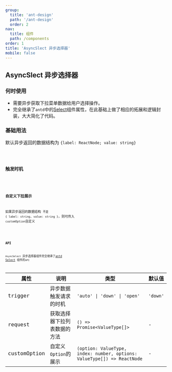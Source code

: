 ```yaml
---
group:
  title: 'ant-design'
  path: '/ant-design'
  order: 2
nav:
  title: 组件
  path: /components
order: 1
title: 'AsyncSlect 异步选择器'
mobile: false
---
```


## AsyncSlect 异步选择器

### 何时使用

- 需要异步获取下拉菜单数据给用户选择操作。
- 完全继承了`antd`中的[Select](https://ant-design.gitee.io/components/select-cn/)组件属性，在此基础上做了相应的拓展和逻辑封装，大大简化了代码。

### 基础用法

默认异步返回的数据结构为 `{label: ReactNode; value: string}`

<code src="./demos/demo1.tsx" />

### 触发时机

<code src="./demos/demo2.tsx">

### 自定义下拉展示

如果异步返回的数据结构 `不是` `{ label: string, value: string }`，则可传入 `customOption`自定义

<code src="./demos/demo3.tsx">

### API

`AsyncSelect` 异步选择器组件完全继承了[antd Select](https://ant-design.gitee.io/components/select-cn/#API) 组件的`API`

| 属性 | 说明 | 类型 | 默认值 |
| --- | --- | --- | --- |
| trigger | 异步数据触发请求的时机 | `'auto' \| 'down' \| 'open'` | `'down'` |
| request | 获取选择器下拉列表数据的方法 | `() => Promise<ValueType[]>` | - |
| customOption | 自定义`Option`的展示 | `(option: ValueType, index: number, options: ValueType[]) => ReactNode` | - |
